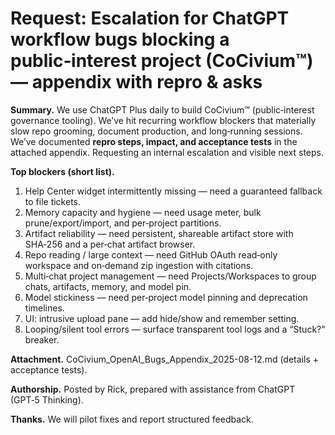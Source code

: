 <!-- status: stub; target: 150+ words -->
# Request: Escalation for ChatGPT workflow bugs blocking a public‑interest project (CoCivium™) — appendix with repro & asks

**Summary.** We use ChatGPT Plus daily to build CoCivium™ (public‑interest governance tooling).  We’ve hit recurring workflow blockers that materially slow repo grooming, document production, and long‑running sessions.  We’ve documented **repro steps, impact, and acceptance tests** in the attached appendix.  Requesting an internal escalation and visible next steps.

**Top blockers (short list).**
1) Help Center widget intermittently missing — need a guaranteed fallback to file tickets.
2) Memory capacity and hygiene — need usage meter, bulk prune/export/import, and per‑project partitions.
3) Artifact reliability — need persistent, shareable artifact store with SHA‑256 and a per‑chat artifact browser.
4) Repo reading / large context — need GitHub OAuth read‑only workspace and on‑demand zip ingestion with citations.
5) Multi‑chat project management — need Projects/Workspaces to group chats, artifacts, memory, and model pin.
6) Model stickiness — need per‑project model pinning and deprecation timelines.
7) UI: intrusive upload pane — add hide/show and remember setting.
8) Looping/silent tool errors — surface transparent tool logs and a “Stuck?” breaker.

**Attachment.** CoCivium_OpenAI_Bugs_Appendix_2025-08-12.md (details + acceptance tests).

**Authorship.** Posted by Rick, prepared with assistance from ChatGPT (GPT‑5 Thinking).

**Thanks.** We will pilot fixes and report structured feedback.


